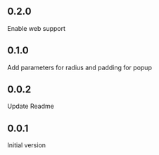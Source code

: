 ## 0.2.0
Enable web support
## 0.1.0
Add parameters for radius and padding for popup
## 0.0.2
Update Readme
## 0.0.1
Initial version


